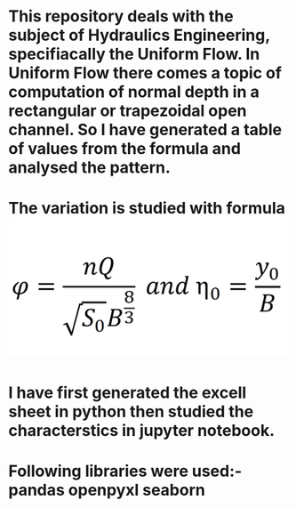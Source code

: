 This repository deals with the subject of Hydraulics Engineering, specifiacally the Uniform Flow. In Uniform Flow there comes a topic of computation of normal depth in a rectangular or trapezoidal open channel. So I have generated a table of values from the formula and analysed the pattern.
===
The variation is studied with formula 
![formula](https://raw.githubusercontent.com/redhuskyKD/Variation_of_fi/main/Formula.png)
===
I have first generated the excell sheet in python then studied the characterstics in jupyter notebook.
===
Following libraries were used:-
pandas
openpyxl
seaborn
===

